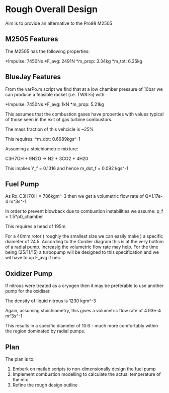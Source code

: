 Rough Overall Design
========

Aim is to provide an alternative to the Pro98 M2505 

M2505 Features
------

The M2505 has the following properties: 

*Impulse:	7450Ns
*F_avg: 	2491N
*m_prop: 	3.34kg
*m_tot:		6.25kg

BlueJay Features
------

From the varPo.m script we find that at a low chamber pressure of 10bar
we can produce a feasible rocket (i.e. TWR>5) with:

*Impulse: 	7450Ns
*F_avg:		1kN
*m_prop:	5.21kg

This assumes that the combustion gases have properties with values typical of those seen
in the exit of gas turbine combustors.

The mass fraction of this vehcicle is ~25%

This requires:
*m_dot:		0.6989kgs^-1

Assuming a stoichiometric mixture:

C3H7OH + 9N2O -> N2 + 3CO2 + 4H20

This implies Y_f = 0.1316 and hence m_dot_f = 0.092 kgs^-1

Fuel Pump
------

As Ro_C3H7OH = 786kgm^-3 then we get a volumetric flow rate of Q=1.17e-4 m^3s^-1

In order to prevent blowback due to combustion instabilities we assume: p_f = 1.5*p0_chamber

This requires a head of 195m

For a 40mm rotor ( roughly the smallest size we can easily make ) a specific diameter of 24.5. According to the Cordier diagram this is at the very
bottom of a radial pump. Increasig the volumetric flow rate may help. For the time being (25/11/15) a turbopump will be designed to this specification and we wil have to up F_avg if nec.


Oxidizer Pump
-------

If nitrous were treated as a cryogen then it may be preferable to use another pump for the oxidiser.

The density of liquid nitrous is 1230 kgm^-3

Again, assuming stoichiometry, this gives a volumetric flow rate of 4.93e-4 m^3s^-1

This results in a specific diameter of 10.6 - much more comfortably within the region dominated by radial pumps.

Plan
------
The plan is to:

1. Embark on matlab scripts to non-dimensionally design the fuel pump
2. Implement combustion modelling to calculate the actual temperature of the mix
3. Refine the rough design outline

